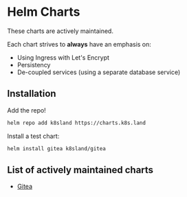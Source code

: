 # Helm Charts

These charts are actively maintained.

Each chart strives to **always** have an emphasis on:
  - Using Ingress with Let's Encrypt
  - Persistency
  - De-coupled services (using a separate database service)

## Installation

Add the repo!

```sh
helm repo add k8sland https://charts.k8s.land
```

Install a test chart:

```sh
helm install gitea k8sland/gitea
```

## List of actively maintained charts

- [Gitea](https://github.com/k8s-land/gitea)

